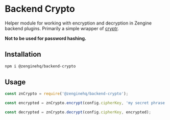 # Backend Crypto

Helper module for working with encryption and decryption in Zengine backend plugins. Primarily a simple wrapper of [cryptr](https://www.npmjs.com/package/cryptr).

**Not to be used for password hashing.**

## Installation

```bash
npm i @zenginehq/backend-crypto
```

## Usage

```js
const znCrypto = require('@zenginehq/backend-crypto');

const encrypted = znCrypto.encrypt(config.cipherKey, 'my secret phrase');

const decrypted = znCrypto.decrypt(config.cipherKey, encrypted);

```